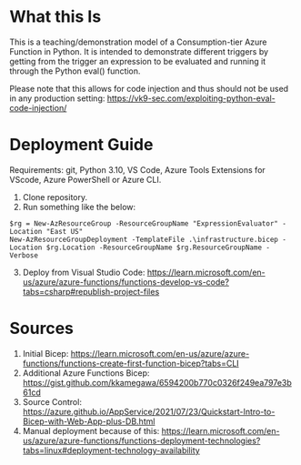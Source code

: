 # What this Is

This is a teaching/demonstration model of a Consumption-tier Azure Function in Python. It is intended to demonstrate different triggers by getting from the trigger an expression to be evaluated and running it through the Python eval() function.

Please note that this allows for code injection and thus should not be used in any production setting: https://vk9-sec.com/exploiting-python-eval-code-injection/

# Deployment Guide

Requirements: git, Python 3.10, VS Code, Azure Tools Extensions for VScode, Azure PowerShell or Azure CLI.

1. Clone repository.
2. Run something like the below: 

```
$rg = New-AzResourceGroup -ResourceGroupName "ExpressionEvaluator" -Location "East US"
New-AzResourceGroupDeployment -TemplateFile .\infrastructure.bicep -Location $rg.Location -ResourceGroupName $rg.ResourceGroupName -Verbose
```
3. Deploy from Visual Studio Code: https://learn.microsoft.com/en-us/azure/azure-functions/functions-develop-vs-code?tabs=csharp#republish-project-files

# Sources

1. Initial Bicep: https://learn.microsoft.com/en-us/azure/azure-functions/functions-create-first-function-bicep?tabs=CLI
2. Additional Azure Functions Bicep: https://gist.github.com/kkamegawa/6594200b770c0326f249ea797e3b61cd
3. Source Control: https://azure.github.io/AppService/2021/07/23/Quickstart-Intro-to-Bicep-with-Web-App-plus-DB.html
4. Manual deployment because of this: https://learn.microsoft.com/en-us/azure/azure-functions/functions-deployment-technologies?tabs=linux#deployment-technology-availability